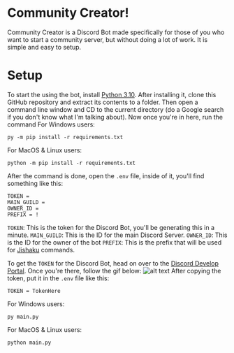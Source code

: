 # Community Creator!

Community Creator is a Discord Bot made specifically for those of you who want to start a community server, but without doing a lot of work. It is simple and easy to setup. 

# Setup

To start the using the bot, install [Python 3.10](https://python.org/downloads/). After installing it, clone this GitHub repository and extract its contents to a folder. Then open a command line window and CD to the current directory (do a Google search if you don't know what I'm talking about). Now once you're in here, run the command
For Windows users:
```
py -m pip install -r requirements.txt
```
For MacOS & Linux users:
```
python -m pip install -r requirements.txt
```
After the command is done, open the `.env` file, inside of it, you'll find something like this:
```
TOKEN = 
MAIN_GUILD = 
OWNER_ID = 
PREFIX = !
```

`TOKEN`: This is the token for the Discord Bot, you'll be generating this in a minute.
`MAIN_GUILD`: This is the ID for the main Discord Server.
`OWNER_ID`: This is the ID for the owner of the bot
`PREFIX`: This is the prefix that will be used for [Jishaku](https://github.com/Gorialis/jishaku/) commands.

To get the `TOKEN` for the Discord Bot, head on over to the [Discord Develop Portal](https://discord.com/developers/applications). Once you're there, follow the gif below:
![alt text](https://imgur.com/sduWAks)
After copying the token, put it in the `.env` file like this:
```
TOKEN = TokenHere
```

For Windows users:
```
py main.py
```
For MacOS & Linux users:
```
python main.py
```
